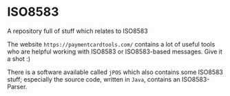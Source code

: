 # ISO8583
A repository full of stuff which relates to ISO8583

The website `https://paymentcardtools.com/` contains a lot of useful tools
who are helpful working with ISO8583 or ISO8583-based messages. Give it a shot :)

There is a software available called `jPOS` which also contains some ISO8583 stuff;
especially the source code, written in `Java`, contains an ISO8583-Parser.
